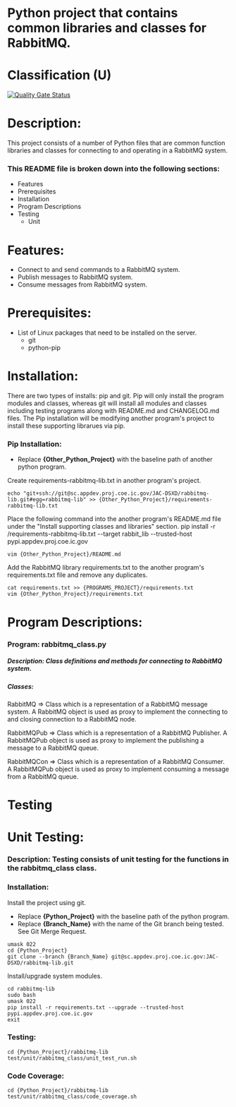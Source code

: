 # Python project that contains common libraries and classes for RabbitMQ.
# Classification (U)

[![Quality Gate Status](https://sonarqube.code.dicelab.net/api/project_badges/measure?project=Highpoint%3Arabbitmq-lib&metric=alert_status)](https://sonarqube.code.dicelab.net/dashboard?id=Highpoint%3Arabbitmq-lib)

# Description:
  This project consists of a number of Python files that are common function libraries and classes for connecting to and operating in a RabbitMQ system.


###  This README file is broken down into the following sections:
 * Features
 * Prerequisites
 * Installation
 * Program Descriptions
 * Testing
   - Unit

# Features:
 * Connect to and send commands to a RabbitMQ system.
 * Publish messages to RabbitMQ system.
 * Consume messages from RabbitMQ system.

# Prerequisites:

  * List of Linux packages that need to be installed on the server.
    - git
    - python-pip


# Installation:
  There are two types of installs: pip and git.  Pip will only install the program modules and classes, whereas git will install all modules and classes including testing programs along with README.md and CHANGELOG.md files.  The Pip installation will be modifying another program's project to install these supporting librarues via pip.

### Pip Installation:
  * Replace **{Other_Python_Project}** with the baseline path of another python program.

Create requirements-rabbitmq-lib.txt in another program's project.

```
echo "git+ssh://git@sc.appdev.proj.coe.ic.gov/JAC-DSXD/rabbitmq-lib.git#egg=rabbitmq-lib" >> {Other_Python_Project}/requirements-rabbitmq-lib.txt
```

Place the following command into the another program's README.md file under the "Install supporting classes and libraries" section.
   pip install -r /requirements-rabbitmq-lib.txt --target rabbit_lib --trusted-host pypi.appdev.proj.coe.ic.gov

```
vim {Other_Python_Project}/README.md
```

Add the RabbitMQ library requirements.txt to the another program's requirements.txt file and remove any duplicates.

```
cat requirements.txt >> {PROGRAMS_PROJECT}/requirements.txt
vim {Other_Python_Project}/requirements.txt
```

# Program Descriptions:
### Program: rabbitmq_class.py
##### Description: Class definitions and methods for connecting to RabbitMQ system.
##### Classes:
  RabbitMQ => Class which is a representation of a RabbitMQ message system.  A RabbitMQ object is used as proxy to implement the connecting to and closing connection to a RabbitMQ node.

  RabbitMQPub => Class which is a representation of a RabbitMQ Publisher.  A RabbitMQPub object is used as proxy to implement the publishing a message to a RabbitMQ queue.

  RabbitMQCon => Class which is a representation of a RabbitMQ Consumer.  A RabbitMQPub object is used as proxy to implement consuming a message from a RabbitMQ queue.


# Testing

# Unit Testing:

### Description: Testing consists of unit testing for the functions in the rabbitmq_class class.

### Installation:

Install the project using git.
  * Replace **{Python_Project}** with the baseline path of the python program.
  * Replace **{Branch_Name}** with the name of the Git branch being tested.  See Git Merge Request.

```
umask 022
cd {Python_Project}
git clone --branch {Branch_Name} git@sc.appdev.proj.coe.ic.gov:JAC-DSXD/rabbitmq-lib.git
```

Install/upgrade system modules.
```
cd rabbitmq-lib
sudo bash
umask 022
pip install -r requirements.txt --upgrade --trusted-host pypi.appdev.proj.coe.ic.gov
exit
```

### Testing:
```
cd {Python_Project}/rabbitmq-lib
test/unit/rabbitmq_class/unit_test_run.sh
```

### Code Coverage:
```
cd {Python_Project}/rabbitmq-lib
test/unit/rabbitmq_class/code_coverage.sh
```

